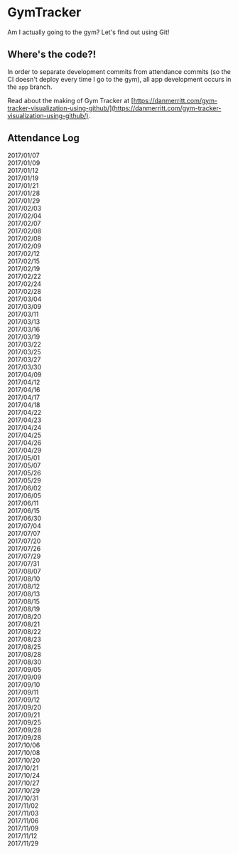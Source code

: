 # GymTracker
Am I actually going to the gym? Let's find out using Git!

## Where's the code?!
In order to separate development commits from attendance commits (so the CI doesn't deploy every time I go to the gym), all app development occurs in the `app` branch.

Read about the making of Gym Tracker at [https://danmerritt.com/gym-tracker-visualization-using-github/](https://danmerritt.com/gym-tracker-visualization-using-github/).

## Attendance Log

2017/01/07  
2017/01/09  
2017/01/12  
2017/01/19  
2017/01/21  
2017/01/28  
2017/01/29  
2017/02/03  
2017/02/04  
2017/02/07  
2017/02/08  
2017/02/08  
2017/02/09  
2017/02/12  
2017/02/15  
2017/02/19  
2017/02/22  
2017/02/24  
2017/02/28  
2017/03/04  
2017/03/09  
2017/03/11  
2017/03/13  
2017/03/16  
2017/03/19  
2017/03/22  
2017/03/25  
2017/03/27  
2017/03/30  
2017/04/09  
2017/04/12  
2017/04/16  
2017/04/17  
2017/04/18  
2017/04/22  
2017/04/23  
2017/04/24  
2017/04/25  
2017/04/26  
2017/04/29  
2017/05/01  
2017/05/07  
2017/05/26  
2017/05/29  
2017/06/02  
2017/06/05  
2017/06/11  
2017/06/15  
2017/06/30  
2017/07/04  
2017/07/07  
2017/07/20  
2017/07/26  
2017/07/29  
2017/07/31  
2017/08/07  
2017/08/10  
2017/08/12  
2017/08/13  
2017/08/15  
2017/08/19  
2017/08/20  
2017/08/21  
2017/08/22  
2017/08/23  
2017/08/25  
2017/08/28  
2017/08/30  
2017/09/05  
2017/09/09  
2017/09/10  
2017/09/11  
2017/09/12  
2017/09/20  
2017/09/21  
2017/09/25  
2017/09/28  
2017/09/28  
2017/10/06  
2017/10/08  
2017/10/20  
2017/10/21  
2017/10/24  
2017/10/27  
2017/10/29  
2017/10/31  
2017/11/02  
2017/11/03  
2017/11/06  
2017/11/09  
2017/11/12  
2017/11/29  
